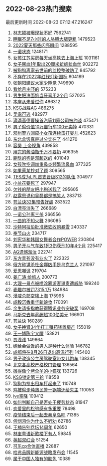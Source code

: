 ## 2022-08-23热门搜索 
最后更新时间 2022-08-23 07:12:47.216247 
1. [林志颖被曝现状不好](https://s.weibo.com/weibo?q=%E6%9E%97%E5%BF%97%E9%A2%96%E8%A2%AB%E6%9B%9D%E7%8E%B0%E7%8A%B6%E4%B8%8D%E5%A5%BD&Refer=top) 7562741
1. [睡眠不足7小时的人胳膊大腿更粗](https://s.weibo.com/weibo?q=%23%E7%9D%A1%E7%9C%A0%E4%B8%8D%E8%B6%B37%E5%B0%8F%E6%97%B6%E7%9A%84%E4%BA%BA%E8%83%B3%E8%86%8A%E5%A4%A7%E8%85%BF%E6%9B%B4%E7%B2%97%23&Refer=top) 1479523
1. [2022夏天那些闪亮瞬间](https://s.weibo.com/weibo?q=%232022%E5%A4%8F%E5%A4%A9%E9%82%A3%E4%BA%9B%E9%97%AA%E4%BA%AE%E7%9E%AC%E9%97%B4%23&Refer=top) 1288595
1. [一诺状态](https://s.weibo.com/weibo?q=%23%E4%B8%80%E8%AF%BA%E7%8A%B6%E6%80%81%23&Refer=top) 1248171
1. [女孩江苏买房每天坐高铁去上海上班](https://s.weibo.com/weibo?q=%23%E5%A5%B3%E5%AD%A9%E6%B1%9F%E8%8B%8F%E4%B9%B0%E6%88%BF%E6%AF%8F%E5%A4%A9%E5%9D%90%E9%AB%98%E9%93%81%E5%8E%BB%E4%B8%8A%E6%B5%B7%E4%B8%8A%E7%8F%AD%23&Refer=top) 1031161
1. [女子尿血1年取出20厘米蚯蚓状血丝](https://s.weibo.com/weibo?q=%23%E5%A5%B3%E5%AD%90%E5%B0%BF%E8%A1%801%E5%B9%B4%E5%8F%96%E5%87%BA20%E5%8E%98%E7%B1%B3%E8%9A%AF%E8%9A%93%E7%8A%B6%E8%A1%80%E4%B8%9D%23&Refer=top) 902272
1. [被狗狗离家去世前的监控整破防了](https://s.weibo.com/weibo?q=%23%E8%A2%AB%E7%8B%97%E7%8B%97%E7%A6%BB%E5%AE%B6%E5%8E%BB%E4%B8%96%E5%89%8D%E7%9A%84%E7%9B%91%E6%8E%A7%E6%95%B4%E7%A0%B4%E9%98%B2%E4%BA%86%23&Refer=top) 845792
1. [不存在2022年红绿灯新国标](https://s.weibo.com/weibo?q=%23%E4%B8%8D%E5%AD%98%E5%9C%A82022%E5%B9%B4%E7%BA%A2%E7%BB%BF%E7%81%AF%E6%96%B0%E5%9B%BD%E6%A0%87%23&Refer=top) 804189
1. [张朝阳建议大家少睡觉](https://s.weibo.com/weibo?q=%23%E5%BC%A0%E6%9C%9D%E9%98%B3%E5%BB%BA%E8%AE%AE%E5%A4%A7%E5%AE%B6%E5%B0%91%E7%9D%A1%E8%A7%89%23&Refer=top) 749690
1. [看给月主吓的](https://s.weibo.com/weibo?q=%23%E7%9C%8B%E7%BB%99%E6%9C%88%E4%B8%BB%E5%90%93%E7%9A%84%23&Refer=top) 575233
1. [男生把洗面奶当牙膏用2个月](https://s.weibo.com/weibo?q=%23%E7%94%B7%E7%94%9F%E6%8A%8A%E6%B4%97%E9%9D%A2%E5%A5%B6%E5%BD%93%E7%89%99%E8%86%8F%E7%94%A82%E4%B8%AA%E6%9C%88%23&Refer=top) 527025
1. [本座从未爱过你](https://s.weibo.com/weibo?q=%23%E6%9C%AC%E5%BA%A7%E4%BB%8E%E6%9C%AA%E7%88%B1%E8%BF%87%E4%BD%A0%23&Refer=top) 486312
1. [KSG战胜AG](https://s.weibo.com/weibo?q=%23KSG%E6%88%98%E8%83%9CAG%23&Refer=top) 486275
1. [吴露可逃](https://s.weibo.com/weibo?q=%23%E5%90%B4%E9%9C%B2%E5%8F%AF%E9%80%83%23&Refer=top) 482977
1. [滴滴高德曹操首汽等11家公司被约谈](https://s.weibo.com/weibo?q=%23%E6%BB%B4%E6%BB%B4%E9%AB%98%E5%BE%B7%E6%9B%B9%E6%93%8D%E9%A6%96%E6%B1%BD%E7%AD%8911%E5%AE%B6%E5%85%AC%E5%8F%B8%E8%A2%AB%E7%BA%A6%E8%B0%88%23&Refer=top) 475471
1. [男子偷价值10万自行车100元卖掉](https://s.weibo.com/weibo?q=%23%E7%94%B7%E5%AD%90%E5%81%B7%E4%BB%B7%E5%80%BC10%E4%B8%87%E8%87%AA%E8%A1%8C%E8%BD%A6100%E5%85%83%E5%8D%96%E6%8E%89%23&Refer=top) 470331
1. [邓州警方回应小女孩连续击打婴儿](https://s.weibo.com/weibo?q=%23%E9%82%93%E5%B7%9E%E8%AD%A6%E6%96%B9%E5%9B%9E%E5%BA%94%E5%B0%8F%E5%A5%B3%E5%AD%A9%E8%BF%9E%E7%BB%AD%E5%87%BB%E6%89%93%E5%A9%B4%E5%84%BF%23&Refer=top) 452623
1. [东北盒饭真是过分实在了](https://s.weibo.com/weibo?q=%23%E4%B8%9C%E5%8C%97%E7%9B%92%E9%A5%AD%E7%9C%9F%E6%98%AF%E8%BF%87%E5%88%86%E5%AE%9E%E5%9C%A8%E4%BA%86%23&Refer=top) 441270
1. [容昊 上帝视角](https://s.weibo.com/weibo?q=%E5%AE%B9%E6%98%8A%20%E4%B8%8A%E5%B8%9D%E8%A7%86%E8%A7%92&Refer=top) 439858
1. [用完的酱油瓶千万不要扔](https://s.weibo.com/weibo?q=%E7%94%A8%E5%AE%8C%E7%9A%84%E9%85%B1%E6%B2%B9%E7%93%B6%E5%8D%83%E4%B8%87%E4%B8%8D%E8%A6%81%E6%89%94&Refer=top) 406355
1. [鹿晗的狗是邓超送的](https://s.weibo.com/weibo?q=%23%E9%B9%BF%E6%99%97%E7%9A%84%E7%8B%97%E6%98%AF%E9%82%93%E8%B6%85%E9%80%81%E7%9A%84%23&Refer=top) 401049
1. [女孩吹空调加重鼻炎频繁流鼻血](https://s.weibo.com/weibo?q=%23%E5%A5%B3%E5%AD%A9%E5%90%B9%E7%A9%BA%E8%B0%83%E5%8A%A0%E9%87%8D%E9%BC%BB%E7%82%8E%E9%A2%91%E7%B9%81%E6%B5%81%E9%BC%BB%E8%A1%80%23&Refer=top) 377325
1. [如果蔡某抄对了题](https://s.weibo.com/weibo?q=%23%E5%A6%82%E6%9E%9C%E8%94%A1%E6%9F%90%E6%8A%84%E5%AF%B9%E4%BA%86%E9%A2%98%23&Refer=top) 309565
1. [TES成为LPL首支晋级S12的队伍](https://s.weibo.com/weibo?q=%23TES%E6%88%90%E4%B8%BALPL%E9%A6%96%E6%94%AF%E6%99%8B%E7%BA%A7S12%E7%9A%84%E9%98%9F%E4%BC%8D%23&Refer=top) 304977
1. [小兰花要死了](https://s.weibo.com/weibo?q=%23%E5%B0%8F%E5%85%B0%E8%8A%B1%E8%A6%81%E6%AD%BB%E4%BA%86%23&Refer=top) 297947
1. [欠钱的朋友把小狗送我了](https://s.weibo.com/weibo?q=%23%E6%AC%A0%E9%92%B1%E7%9A%84%E6%9C%8B%E5%8F%8B%E6%8A%8A%E5%B0%8F%E7%8B%97%E9%80%81%E6%88%91%E4%BA%86%23&Refer=top) 295605
1. [赵露思说和吴磊都是搞笑人](https://s.weibo.com/weibo?q=%23%E8%B5%B5%E9%9C%B2%E6%80%9D%E8%AF%B4%E5%92%8C%E5%90%B4%E7%A3%8A%E9%83%BD%E6%98%AF%E6%90%9E%E7%AC%91%E4%BA%BA%23&Refer=top) 283713
1. [苍兰诀32集预告好虐](https://s.weibo.com/weibo?q=%23%E8%8B%8D%E5%85%B0%E8%AF%8032%E9%9B%86%E9%A2%84%E5%91%8A%E5%A5%BD%E8%99%90%23&Refer=top) 283522
1. [白漂亮消失了](https://s.weibo.com/weibo?q=%23%E7%99%BD%E6%BC%82%E4%BA%AE%E6%B6%88%E5%A4%B1%E4%BA%86%23&Refer=top) 266689
1. [一诺公孙离三杀](https://s.weibo.com/weibo?q=%E4%B8%80%E8%AF%BA%E5%85%AC%E5%AD%99%E7%A6%BB%E4%B8%89%E6%9D%80&Refer=top) 266556
1. [一曲的不知火舞](https://s.weibo.com/weibo?q=%E4%B8%80%E6%9B%B2%E7%9A%84%E4%B8%8D%E7%9F%A5%E7%81%AB%E8%88%9E&Refer=top) 266085
1. [沙特阿拉伯批准微软收购暴雪](https://s.weibo.com/weibo?q=%23%E6%B2%99%E7%89%B9%E9%98%BF%E6%8B%89%E4%BC%AF%E6%89%B9%E5%87%86%E5%BE%AE%E8%BD%AF%E6%94%B6%E8%B4%AD%E6%9A%B4%E9%9B%AA%23&Refer=top) 240337
1. [奉节山火](https://s.weibo.com/weibo?q=%E5%A5%89%E8%8A%82%E5%B1%B1%E7%81%AB&Refer=top) 234717
1. [刘宪华和韩国女舞者合作POWER](https://s.weibo.com/weibo?q=%23%E5%88%98%E5%AE%AA%E5%8D%8E%E5%92%8C%E9%9F%A9%E5%9B%BD%E5%A5%B3%E8%88%9E%E8%80%85%E5%90%88%E4%BD%9CPOWER%23&Refer=top) 230804
1. [男子开斗气车致1死3伤获刑10年4个月](https://s.weibo.com/weibo?q=%23%E7%94%B7%E5%AD%90%E5%BC%80%E6%96%97%E6%B0%94%E8%BD%A6%E8%87%B41%E6%AD%BB3%E4%BC%A4%E8%8E%B7%E5%88%9110%E5%B9%B44%E4%B8%AA%E6%9C%88%23&Refer=top) 225417
1. [AG遗憾淘汰](https://s.weibo.com/weibo?q=AG%E9%81%97%E6%86%BE%E6%B7%98%E6%B1%B0&Refer=top) 222741
1. [东方青苍没有业火了](https://s.weibo.com/weibo?q=%23%E4%B8%9C%E6%96%B9%E9%9D%92%E8%8B%8D%E6%B2%A1%E6%9C%89%E4%B8%9A%E7%81%AB%E4%BA%86%23&Refer=top) 222322
1. [俄方称谋杀杜金娜凶手是乌克兰人](https://s.weibo.com/weibo?q=%23%E4%BF%84%E6%96%B9%E7%A7%B0%E8%B0%8B%E6%9D%80%E6%9D%9C%E9%87%91%E5%A8%9C%E5%87%B6%E6%89%8B%E6%98%AF%E4%B9%8C%E5%85%8B%E5%85%B0%E4%BA%BA%23&Refer=top) 221097
1. [爱思嘲讽](https://s.weibo.com/weibo?q=%E7%88%B1%E6%80%9D%E5%98%B2%E8%AE%BD&Refer=top) 219704
1. [姜广涛 绘旅人](https://s.weibo.com/weibo?q=%E5%A7%9C%E5%B9%BF%E6%B6%9B%20%E7%BB%98%E6%97%85%E4%BA%BA&Refer=top) 200773
1. [大理一景点被喷涂鸦游客谴责遭威胁](https://s.weibo.com/weibo?q=%23%E5%A4%A7%E7%90%86%E4%B8%80%E6%99%AF%E7%82%B9%E8%A2%AB%E5%96%B7%E6%B6%82%E9%B8%A6%E6%B8%B8%E5%AE%A2%E8%B0%B4%E8%B4%A3%E9%81%AD%E5%A8%81%E8%83%81%23&Refer=top) 199240
1. [麦趣尔被罚7315.1万](https://s.weibo.com/weibo?q=%23%E9%BA%A6%E8%B6%A3%E5%B0%94%E8%A2%AB%E7%BD%9A7315.1%E4%B8%87%23&Refer=top) 184984
1. [漫威总部空降上海](https://s.weibo.com/weibo?q=%23%E6%BC%AB%E5%A8%81%E6%80%BB%E9%83%A8%E7%A9%BA%E9%99%8D%E4%B8%8A%E6%B5%B7%23&Refer=top) 175995
1. [成毅沉香重华新娘妆](https://s.weibo.com/weibo?q=%23%E6%88%90%E6%AF%85%E6%B2%89%E9%A6%99%E9%87%8D%E5%8D%8E%E6%96%B0%E5%A8%98%E5%A6%86%23&Refer=top) 170091
1. [余生请多指教获得腾讯业务突破奖](https://s.weibo.com/weibo?q=%23%E4%BD%99%E7%94%9F%E8%AF%B7%E5%A4%9A%E6%8C%87%E6%95%99%E8%8E%B7%E5%BE%97%E8%85%BE%E8%AE%AF%E4%B8%9A%E5%8A%A1%E7%AA%81%E7%A0%B4%E5%A5%96%23&Refer=top) 169708
1. [马斯克去年薪酬超100亿美元](https://s.weibo.com/weibo?q=%23%E9%A9%AC%E6%96%AF%E5%85%8B%E5%8E%BB%E5%B9%B4%E8%96%AA%E9%85%AC%E8%B6%85100%E4%BA%BF%E7%BE%8E%E5%85%83%23&Refer=top) 166901
1. [苍兰诀](https://s.weibo.com/weibo?q=%E8%8B%8D%E5%85%B0%E8%AF%80&Refer=top) 160289
1. [女子换肾34年打工赚药钱置房产](https://s.weibo.com/weibo?q=%23%E5%A5%B3%E5%AD%90%E6%8D%A2%E8%82%BE34%E5%B9%B4%E6%89%93%E5%B7%A5%E8%B5%9A%E8%8D%AF%E9%92%B1%E7%BD%AE%E6%88%BF%E4%BA%A7%23&Refer=top) 155019
1. [王一博陈宇叉腰](https://s.weibo.com/weibo?q=%23%E7%8E%8B%E4%B8%80%E5%8D%9A%E9%99%88%E5%AE%87%E5%8F%89%E8%85%B0%23&Refer=top) 153821
1. [贾浅浅](https://s.weibo.com/weibo?q=%E8%B4%BE%E6%B5%85%E6%B5%85&Refer=top) 149664
1. [嫁给会做饭的男人是种什么体验](https://s.weibo.com/weibo?q=%23%E5%AB%81%E7%BB%99%E4%BC%9A%E5%81%9A%E9%A5%AD%E7%9A%84%E7%94%B7%E4%BA%BA%E6%98%AF%E7%A7%8D%E4%BB%80%E4%B9%88%E4%BD%93%E9%AA%8C%23&Refer=top) 146782
1. [成都将在8月26日退出高温行列](https://s.weibo.com/weibo?q=%23%E6%88%90%E9%83%BD%E5%B0%86%E5%9C%A88%E6%9C%8826%E6%97%A5%E9%80%80%E5%87%BA%E9%AB%98%E6%B8%A9%E8%A1%8C%E5%88%97%23&Refer=top) 145400
1. [男子改造公主房驾驶室带女儿跑车](https://s.weibo.com/weibo?q=%23%E7%94%B7%E5%AD%90%E6%94%B9%E9%80%A0%E5%85%AC%E4%B8%BB%E6%88%BF%E9%A9%BE%E9%A9%B6%E5%AE%A4%E5%B8%A6%E5%A5%B3%E5%84%BF%E8%B7%91%E8%BD%A6%23&Refer=top) 138345
1. [北京各高校严格校门管理](https://s.weibo.com/weibo?q=%23%E5%8C%97%E4%BA%AC%E5%90%84%E9%AB%98%E6%A0%A1%E4%B8%A5%E6%A0%BC%E6%A0%A1%E9%97%A8%E7%AE%A1%E7%90%86%23&Refer=top) 136564
1. [摊得像个烤全羊的小猫咪](https://s.weibo.com/weibo?q=%23%E6%91%8A%E5%BE%97%E5%83%8F%E4%B8%AA%E7%83%A4%E5%85%A8%E7%BE%8A%E7%9A%84%E5%B0%8F%E7%8C%AB%E5%92%AA%23&Refer=top) 133726
1. [KSG锁定第三轮](https://s.weibo.com/weibo?q=KSG%E9%94%81%E5%AE%9A%E7%AC%AC%E4%B8%89%E8%BD%AE&Refer=top) 118558
1. [狗狗为抢出租车打起来了](https://s.weibo.com/weibo?q=%23%E7%8B%97%E7%8B%97%E4%B8%BA%E6%8A%A2%E5%87%BA%E7%A7%9F%E8%BD%A6%E6%89%93%E8%B5%B7%E6%9D%A5%E4%BA%86%23&Refer=top) 110748
1. [鸡被偷走炖熟民警一锅端还给失主](https://s.weibo.com/weibo?q=%23%E9%B8%A1%E8%A2%AB%E5%81%B7%E8%B5%B0%E7%82%96%E7%86%9F%E6%B0%91%E8%AD%A6%E4%B8%80%E9%94%85%E7%AB%AF%E8%BF%98%E7%BB%99%E5%A4%B1%E4%B8%BB%23&Refer=top) 110053
1. [ive空降](https://s.weibo.com/weibo?q=%23ive%E7%A9%BA%E9%99%8D%23&Refer=top) 109412
1. [如何判断自己是否处于疲劳状态](https://s.weibo.com/weibo?q=%23%E5%A6%82%E4%BD%95%E5%88%A4%E6%96%AD%E8%87%AA%E5%B7%B1%E6%98%AF%E5%90%A6%E5%A4%84%E4%BA%8E%E7%96%B2%E5%8A%B3%E7%8A%B6%E6%80%81%23&Refer=top) 81947
1. [恋爱里的松弛感有多重要](https://s.weibo.com/weibo?q=%23%E6%81%8B%E7%88%B1%E9%87%8C%E7%9A%84%E6%9D%BE%E5%BC%9B%E6%84%9F%E6%9C%89%E5%A4%9A%E9%87%8D%E8%A6%81%23&Refer=top) 78498
1. [疫情结束后一起去秦皇岛吧](https://s.weibo.com/weibo?q=%23%E7%96%AB%E6%83%85%E7%BB%93%E6%9D%9F%E5%90%8E%E4%B8%80%E8%B5%B7%E5%8E%BB%E7%A7%A6%E7%9A%87%E5%B2%9B%E5%90%A7%23&Refer=top) 71385
1. [何悯鸿你为什么不听劝](https://s.weibo.com/weibo?q=%23%E4%BD%95%E6%82%AF%E9%B8%BF%E4%BD%A0%E4%B8%BA%E4%BB%80%E4%B9%88%E4%B8%8D%E5%90%AC%E5%8A%9D%23&Refer=top) 62786
1. [王楠告别乒坛14周年](https://s.weibo.com/weibo?q=%23%E7%8E%8B%E6%A5%A0%E5%91%8A%E5%88%AB%E4%B9%92%E5%9D%9B14%E5%91%A8%E5%B9%B4%23&Refer=top) 62650
1. [林峯粤语新歌楼下有人](https://s.weibo.com/weibo?q=%23%E6%9E%97%E5%B3%AF%E7%B2%A4%E8%AF%AD%E6%96%B0%E6%AD%8C%E6%A5%BC%E4%B8%8B%E6%9C%89%E4%BA%BA%23&Refer=top) 59845
1. [英超双红会](https://s.weibo.com/weibo?q=%23%E8%8B%B1%E8%B6%85%E5%8F%8C%E7%BA%A2%E4%BC%9A%23&Refer=top) 51254
1. [可乐cp合体直播](https://s.weibo.com/weibo?q=%23%E5%8F%AF%E4%B9%90cp%E5%90%88%E4%BD%93%E7%9B%B4%E6%92%AD%23&Refer=top) 22887
1. [哈弗品牌新能源战略发布会](https://s.weibo.com/weibo?q=%E5%93%88%E5%BC%97%E5%93%81%E7%89%8C%E6%96%B0%E8%83%BD%E6%BA%90%E6%88%98%E7%95%A5%E5%8F%91%E5%B8%83%E4%BC%9A&Refer=top) 11545
1. [属于中国人独有的肤色](https://s.weibo.com/weibo?q=%23%E5%B1%9E%E4%BA%8E%E4%B8%AD%E5%9B%BD%E4%BA%BA%E7%8B%AC%E6%9C%89%E7%9A%84%E8%82%A4%E8%89%B2%23&Refer=top) 10389
